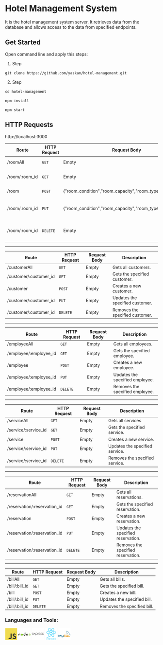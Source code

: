 # Hotel Management System

It is the hotel management system server. It retrieves data from the database and allows access to the data from specified endpoints.

## Get Started

Open command line and apply this steps:

1. Step

```
git clone https://github.com/yazkan/hotel-management.git
```

2. Step

```
cd hotel-management
```

```
npm install
```

```
npm start
```

## HTTP Requests

http://localhost:3000

| Route          | HTTP Request | Request Body                                                | Description                 |
| -------------- | ------------ | ----------------------------------------------------------- | --------------------------- |
| /roomAll       | `GET`        | Empty                                                       | Gets all rooms.             |
| /room/:room_id | `GET`        | Empty                                                       | Gets the specified room.    |
| /room          | `POST`       | {"room_condition","room_capacity","room_type","room_price"} | Creates a new room.         |
| /room/:room_id | `PUT`        | {"room_condition","room_capacity","room_type","room_price"} | Updates the specified room. |
| /room/:room_id | `DELETE`     | Empty                                                       | Removes the specified room. |

---

| Route                  | HTTP Request | Request Body | Description                     |
| ---------------------- | ------------ | ------------ | ------------------------------- |
| /customerAll           | `GET`        | Empty        | Gets all customers.             |
| /customer/:customer_id | `GET`        | Empty        | Gets the specified customer.    |
| /customer              | `POST`       | Empty        | Creates a new customer.         |
| /customer/:customer_id | `PUT`        | Empty        | Updates the specified customer. |
| /customer/:customer_id | `DELETE`     | Empty        | Removes the specified customer. |

---

| Route                  | HTTP Request | Request Body | Description                     |
| ---------------------- | ------------ | ------------ | ------------------------------- |
| /employeeAll           | `GET`        | Empty        | Gets all employees.             |
| /employee/:employee_id | `GET`        | Empty        | Gets the specified employee.    |
| /employee              | `POST`       | Empty        | Creates a new employee.         |
| /employee/:employee_id | `PUT`        | Empty        | Updates the specified employee. |
| /employee/:employee_id | `DELETE`     | Empty        | Removes the specified employee. |

---

| Route                | HTTP Request | Request Body | Description                    |
| -------------------- | ------------ | ------------ | ------------------------------ |
| /serviceAll          | `GET`        | Empty        | Gets all services.             |
| /service/:service_id | `GET`        | Empty        | Gets the specified service.    |
| /service             | `POST`       | Empty        | Creates a new service.         |
| /service/:service_id | `PUT`        | Empty        | Updates the specified service. |
| /service/:service_id | `DELETE`     | Empty        | Removes the specified service. |

---

| Route                        | HTTP Request | Request Body | Description                        |
| ---------------------------- | ------------ | ------------ | ---------------------------------- |
| /reservationAll              | `GET`        | Empty        | Gets all reservations.             |
| /reservation/:reservation_id | `GET`        | Empty        | Gets the specified reservation.    |
| /reservation                 | `POST`       | Empty        | Creates a new reservation.         |
| /reservation/:reservation_id | `PUT`        | Empty        | Updates the specified reservation. |
| /reservation/:reservation_id | `DELETE`     | Empty        | Removes the specified reservation. |

---

| Route          | HTTP Request | Request Body | Description                 |
| -------------- | ------------ | ------------ | --------------------------- |
| /billAll       | `GET`        | Empty        | Gets all bills.             |
| /bill/:bill_id | `GET`        | Empty        | Gets the specified bill.    |
| /bill          | `POST`       | Empty        | Creates a new bill.         |
| /bill/:bill_id | `PUT`        | Empty        | Updates the specified bill. |
| /bill/:bill_id | `DELETE`     | Empty        | Removes the specified bill. |

### Languages and Tools:

<p align="left">
<a href="https://developer.mozilla.org/en-US/docs/Web/JavaScript" target="_blank" rel="noreferrer"><img src="https://raw.githubusercontent.com/devicons/devicon/master/icons/javascript/javascript-original.svg" alt="javascript" width="40" height="40"/></a> 
<a href="https://nodejs.org" target="_blank" rel="noreferrer"><img src="https://raw.githubusercontent.com/devicons/devicon/master/icons/nodejs/nodejs-original-wordmark.svg" alt="nodejs" width="40" height="40"/></a>
<a href="https://expressjs.com" target="_blank" rel="noreferrer"><img src="https://raw.githubusercontent.com/devicons/devicon/master/icons/express/express-original-wordmark.svg" alt="express" width="40" height="40"/></a>
<a href="https://reactjs.org/" target="_blank" rel="noreferrer"><img src="https://raw.githubusercontent.com/devicons/devicon/master/icons/react/react-original-wordmark.svg" alt="react" width="40" height="40"/></a>
<a href="https://www.mysql.com/" target="_blank" rel="noreferrer"><img src="https://raw.githubusercontent.com/devicons/devicon/master/icons/mysql/mysql-original-wordmark.svg" alt="mysql" width="40" height="40"/></a>
</p>
